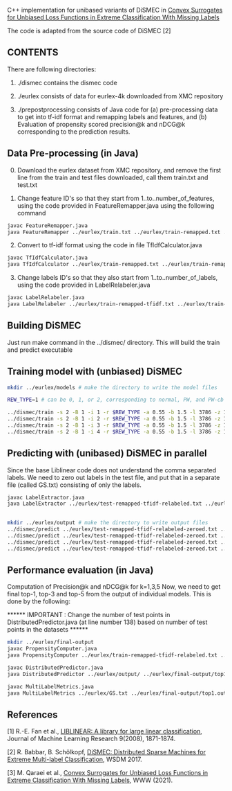 C++ implementation for unibased variants of DiSMEC in [Convex Surrogates for Unbiased Loss Functions in Extreme Classification With Missing Labels](https://dl.acm.org/doi/pdf/10.1145/3442381.3450139)

The code is adapted from the source code of DiSMEC [2]


## CONTENTS

There are following directories:
1. ./dismec contains the dismec code 

2. ./eurlex consists of data for eurlex-4k downloaded from XMC repository

3. ./prepostprocessing consists of Java code for (a) pre-processing data to get into tf-idf format and remapping labels and features, and (b) Evaluation of propensity scored precision@k and nDCG@k corresponding to the prediction results.


## Data Pre-processing (in Java)
0. Download the eurlex dataset from XMC repository, and remove the first line from the train and test files downloaded, call them train.txt and test.txt

1. Change feature ID's so that they start from 1..to..number_of_features, using the code provided in FeatureRemapper.java using the following command
```bash
javac FeatureRemapper.java
java FeatureRemapper ../eurlex/train.txt ../eurlex/train-remapped.txt ../eurlex/test.txt ../eurlex/test-remapped.txt
```

2. Convert to tf-idf format using the code in file TfIdfCalculator.java
```bash
javac TfIdfCalculator.java
java TfIdfCalculator ../eurlex/train-remapped.txt ../eurlex/train-remapped-tfidf.txt ../eurlex/test-remapped.txt ../eurlex/test-remapped-tfidf.txt
```

3. Change labels ID's so that they also start from 1..to..number_of_labels, using the code provided in LabelRelabeler.java 
```bash
javac LabelRelabeler.java 
java LabelRelabeler ../eurlex/train-remapped-tfidf.txt ../eurlex/train-remapped-tfidf-relabeled.txt ../eurlex/test-remapped-tfidf.txt ../eurlex/test-remapped-tfidf-relabeled.txt ../eurlex/label-mappings.txt
```

## Building DiSMEC

Just run make command in the ../dismec/ directory. This will build the train and predict executable


## Training model with (unbiased) DiSMEC

```bash
mkdir ../eurlex/models # make the directory to write the model files

REW_TYPE=1 # can be 0, 1, or 2, corresponding to normal, PW, and PW-cb training, respectively)

../dismec/train -s 2 -B 1 -i 1 -r $REW_TYPE -a 0.55 -b 1.5 -l 3786 -z 1000 ../eurlex/train-remapped-tfidf-relabeled.txt ../eurlex/models/1.model
../dismec/train -s 2 -B 1 -i 2 -r $REW_TYPE -a 0.55 -b 1.5 -l 3786 -z 1000 ../eurlex/train-remapped-tfidf-relabeled.txt ../eurlex/models/2.model
../dismec/train -s 2 -B 1 -i 3 -r $REW_TYPE -a 0.55 -b 1.5 -l 3786 -z 1000 ../eurlex/train-remapped-tfidf-relabeled.txt ../eurlex/models/3.model
../dismec/train -s 2 -B 1 -i 4 -r $REW_TYPE -a 0.55 -b 1.5 -l 3786 -z 1000 ../eurlex/train-remapped-tfidf-relabeled.txt ../eurlex/models/4.model
```

## Predicting with (unibased) DiSMEC in parallel

Since the base Liblinear code does not understand the comma separated labels. We need to zero out labels in the test file, and put that in a separate file (called GS.txt) consisting of only the labels.
```bash
javac LabelExtractor.java
java LabelExtractor ../eurlex/test-remapped-tfidf-relabeled.txt ../eurlex/test-remapped-tfidf-relabeled-zeroed.txt ../eurlex/GS.txt

 
mkdir ../eurlex/output # make the directory to write output files
../dismec/predict ../eurlex/test-remapped-tfidf-relabeled-zeroed.txt ../eurlex/models/1.model ../eurlex/output/1.out
../dismec/predict ../eurlex/test-remapped-tfidf-relabeled-zeroed.txt ../eurlex/models/2.model ../eurlex/output/2.out
../dismec/predict ../eurlex/test-remapped-tfidf-relabeled-zeroed.txt ../eurlex/models/3.model ../eurlex/output/3.out
../dismec/predict ../eurlex/test-remapped-tfidf-relabeled-zeroed.txt ../eurlex/models/4.model ../eurlex/output/4.out
```

## Performance evaluation (in Java)

Computation of Precision@k and nDCG@k for k=1,3,5
Now, we need to get final top-1, top-3 and top-5 from the output of individual models. This is done by the following:

****** IMPORTANT : Change the number of test points in DistributedPredictor.java (at line number 138) based on number of test points in the datasets ******

```bash
mkdir ../eurlex/final-output
javac PropensityComputer.java
java PropensityComputer ../eurlex/train-remapped-tfidf-relabeled.txt ../eurlex/inv_prop.txt 15511 0.55 1.5

javac DistributedPredictor.java
java DistributedPredictor ../eurlex/output/ ../eurlex/final-output/top1.out ../eurlex/final-output/top3.out ../eurlex/final-output/top5.out ../eurlex/inv_prop.txt ../eurlex/final-output/top1-prop.out ../eurlex/final-output/top3-prop.out ../eurlex/final-output/top5-prop.out

javac MultiLabelMetrics.java
java MultiLabelMetrics ../eurlex/GS.txt ../eurlex/final-output/top1.out ../eurlex/final-output/top3.out ../eurlex/final-output/top5.out ../eurlex/inv_prop.txt ../eurlex/final-output/top1-prop.out ../eurlex/final-output/top3-prop.out ../eurlex/final-output/top5-prop.out
```

## References
[1] R.-E. Fan et al., [LIBLINEAR: A library for large linear classification](https://dl.acm.org/doi/pdf/10.5555/1390681.1442794), Journal of Machine Learning Research 9(2008), 1871-1874.

[2] R. Babbar, B. Schölkopf, [DiSMEC: Distributed Sparse Machines for Extreme Multi-label Classification](https://dl.acm.org/doi/pdf/10.1145/3018661.3018741), WSDM 2017.

[3] M. Qaraei et al., [Convex Surrogates for Unbiased Loss Functions in Extreme Classification With Missing Labels](https://dl.acm.org/doi/pdf/10.1145/3442381.3450139), WWW (2021).
